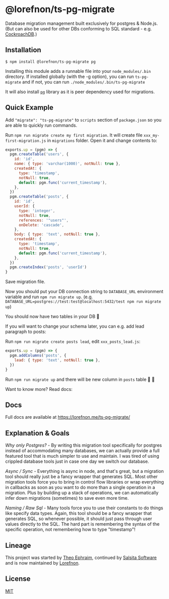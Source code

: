 # @lorefnon/ts-pg-migrate

Database migration management built exclusively for postgres & Node.js. (But can also be used for other DBs conforming to SQL standard - e.g. [CockroachDB](https://github.com/cockroachdb/cockroach).)

## Installation

    $ npm install @lorefnon/ts-pg-migrate pg

Installing this module adds a runnable file into your `node_modules/.bin` directory. If installed globally (with the -g option), you can run `ts-pg-migrate` and if not, you can run `./node_modules/.bin/ts-pg-migrate`

It will also install [`pg`](https://node-postgres.com/) library as it is peer dependency used for migrations.

## Quick Example

Add `"migrate": "ts-pg-migrate"` to `scripts` section of `package.json` so you are able to quickly run commands.

Run `npm run migrate create my first migration`. It will create file `xxx_my-first-migration.js` in `migrations` folder.
Open it and change contents to:

```js
exports.up = (pgm) => {
  pgm.createTable('users', {
    id: 'id',
    name: { type: 'varchar(1000)', notNull: true },
    createdAt: {
      type: 'timestamp',
      notNull: true,
      default: pgm.func('current_timestamp'),
    },
  })
  pgm.createTable('posts', {
    id: 'id',
    userId: {
      type: 'integer',
      notNull: true,
      references: '"users"',
      onDelete: 'cascade',
    },
    body: { type: 'text', notNull: true },
    createdAt: {
      type: 'timestamp',
      notNull: true,
      default: pgm.func('current_timestamp'),
    },
  })
  pgm.createIndex('posts', 'userId')
}
```

Save migration file.

Now you should put your DB connection string to `DATABASE_URL` environment variable and run `npm run migrate up`.
(e.g. `DATABASE_URL=postgres://test:test@localhost:5432/test npm run migrate up`)

You should now have two tables in your DB :tada:

If you will want to change your schema later, you can e.g. add lead paragraph to posts:

Run `npm run migrate create posts lead`, edit `xxx_posts_lead.js`:

```js
exports.up = (pgm) => {
  pgm.addColumns('posts', {
    lead: { type: 'text', notNull: true },
  })
}
```

Run `npm run migrate up` and there will be new column in `posts` table :tada: :tada:

Want to know more? Read docs:

## Docs

Full docs are available at https://lorefnon.me/ts-pg-migrate/

## Explanation & Goals

_Why only Postgres?_ - By writing this migration tool specifically for postgres instead of accommodating many databases, we can actually provide a full featured tool that is much simpler to use and maintain. I was tired of using crippled database tools just in case one day we switch our database.

_Async / Sync_ - Everything is async in node, and that's great, but a migration tool should really just be a fancy wrapper that generates SQL. Most other migration tools force you to bring in control flow libraries or wrap everything in callbacks as soon as you want to do more than a single operation in a migration. Plus by building up a stack of operations, we can automatically infer down migrations (sometimes) to save even more time.

_Naming / Raw Sql_ - Many tools force you to use their constants to do things like specify data types. Again, this tool should be a fancy wrapper that generates SQL, so whenever possible, it should just pass through user values directly to the SQL. The hard part is remembering the syntax of the specific operation, not remembering how to type "timestamp"!

## Lineage

This project was started by [Theo Ephraim](https://github.com/theoephraim/), continued by [Salsita Software](https://www.salsitasoft.com/) and is now maintained by [Lorefnon](https://lorefnon.me).

## License

[MIT](./LICENSE)
